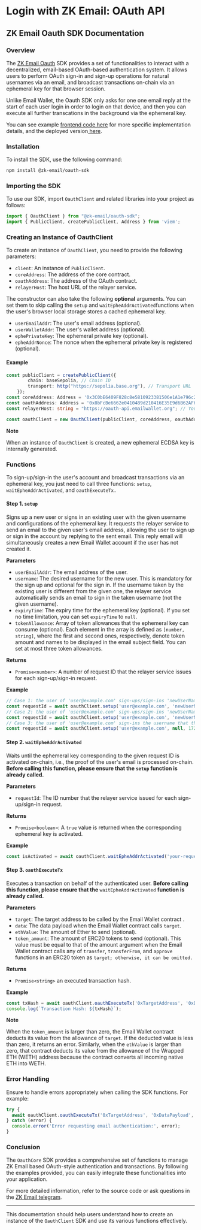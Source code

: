 # Login with ZK Email: OAuth API

## ZK Email Oauth SDK Documentation

### Overview

The [ZK Email Oauth](https://github.com/zkemail/email-wallet/tree/feat/oauth-mvp/packages/ts-sdk) SDK provides a set of functionalities to interact with a decentralized, email-based OAuth-based authentication system. It allows users to perform OAuth sign-in and sign-up operations for natural usernames via an email, and broadcast transactions on-chain via an ephemeral key for that browser session.

Unlike Email Wallet, the Oauth SDK only asks for one one email reply at the start of each user login in order to login on that device, and then you can execute all further transcations in the background via the ephemeral key.

You can see example [frontend code here](https://github.com/zkemail/oauth-demo-ui) for more specific implementation details, and the deployed version[ here](https://oauth.emailwallet.org/).

### Installation

To install the SDK, use the following command:

```bash
npm install @zk-email/oauth-sdk
```

### Importing the SDK

To use our SDK, import `OauthClient` and related libraries into your project as follows:

```typescript
import { OauthClient } from "@zk-email/oauth-sdk";
import { PublicClient, createPublicClient, Address } from 'viem';
```

### Creating an Instance of OauthClient

To create an instance of `OauthClient`, you need to provide the following parameters:

* `client`: An instance of `PublicClient`.
* `coreAddress`: The address of the core contract.
* `oauthAddress`: The address of the OAuth contract.
* `relayerHost`: The host URL of the relayer service.

The constructor can also take the following **optional** arguments. You can set them to skip calling the `setup` and `waitEpheAddrActivated`functions when the user's browser local storage stores a cached ephemeral key.

* `userEmailAddr`: The user's email address (optional).
* `userWalletAddr`: The user's wallet address (optional).
* `ephePrivateKey`: The ephemeral private key (optional).
* `epheAddrNonce`: The nonce when the ephemeral private key is registered (optional).

#### Example

```typescript
const publicClient = createPublicClient({
        chain: baseSepolia, // Chain ID
        transport: http("https://sepolia.base.org"), // Transport URL
    });
const coreAddress: Address = '0x3C0bE6409F828c8e5810923381506e1A1e796c2F'; // Your core contract address. This prefilled default is already deployed on Base Sepolia
const oauthAddress: Address = '0x8bFcBe6662e0410489d210416E35E9d6B62AF659'; // Your OAuth core contract address, deployed on Base Sepolia
const relayerHost: string = "https://oauth-api.emailwallet.org"; // Your relayer host; this one is public and deployed on Base Sepolia

const oauthClient = new OauthClient(publicClient, coreAddress, oauthAddress, relayerHost);
```

**Note**

When an instance of `OauthClient` is created, a new ephemeral ECDSA key is internally generated.

### Functions

To sign-up/sign-in the user's account and broadcast transactions via an ephemeral key, you just need to call three functions: `setup`, `waitEpheAddrActivated`, and `oauthExecuteTx.`

#### Step 1. `setup`

Signs up a new user or signs in an existing user with the given username and configurations of the ephemeral key. It requests the relayer service to send an email to the given user's email address, allowing the user to sign up or sign in the account by replying to the sent email. This reply email will simultaneously creates a new Email Wallet account if the user has not created it.

**Parameters**

* `userEmailAddr`: The email address of the user.
* `username`: The desired username for the new user. This is mandatory for the sign up and optional for the sign in. If the username taken by the existing user is different from the given one, the relayer service automatically sends an email to sign in the taken  username (not the given username).
* `expiryTime`: The expiry time for the ephemeral key (optional). If you set no time limitation, you can set `expiryTime` to `null`.
* `tokenAllowance`: Array of token allowances that the ephemeral key can consume (optional). Each element in the array is defined as  `[number, string]`, where the first and second ones, respectively, denote token amount and names to be displayed in the email subject field. You can set at most three token allowances.

**Returns**

* `Promise<number>`: A number of request ID that the relayer service issues for each sign-up/sign-in request.

**Example**

```typescript
// Case 1: the user of 'user@example.com' sign-ups/sign-ins 'newUserName' and activates the ephemeral key forever with no token allowance. 
const requestId = await oauthClient.setup('user@example.com', 'newUserName', null, null);
// Case 2: the user of 'user@example.com' sign-ups/sign-ins 'newUserName' and activates the ephemeral key until timestamp '1720489011' with token allowances up to 3 ETH and 100 USDC. 
const requestId = await oauthClient.setup('user@example.com', 'newUserName', 1720489011, [[3, "ETH"], [100, "USDC"]]);
// Case 3: the user of 'user@example.com' sign-ins the username that the user already took and activates the ephemeral key until timestamp '1720489011' with token allowances up to 3 ETH and 100 USDC.
const requestId = await oauthClient.setup('user@example.com', null, 1720489011, [[3, "ETH"], [100, "USDC"]]);
```

#### Step 2. `waitEpheAddrActivated`

Waits until the ephemeral key corresponding to the given request ID is activated on-chain, i.e., the proof of the user's email is processed on-chain. **Before calling this function, please ensure that the `setup` function is already called.**

**Parameters**

* `requestId`: The ID number that the relayer service issued for each sign-up/sign-in request.

**Returns**

* `Promise<boolean>`: A `true` value is returned when the corresponding ephemeral key is activated.

**Example**

```typescript
const isActivated = await oauthClient.waitEpheAddrActivated('your-request-id');
```

#### Step 3. `oauthExecuteTx`

Executes a transaction on behalf of the authenticated user. **Before calling this function, please ensure that the** `waitEpheAddrActivated` **function is already called.**

**Parameters**

* `target`: The target address to be called by the Email Wallet contract .
* `data`: The data payload when the Email Wallet contract calls `target`.
* `ethValue`: The amount of Ether to send (optional).
* `token_amount`: The amount of ERC20 tokens to send (optional). This value must be equal to that of the amount argument when the Email Wallet contract calls any of `transfer`, `transferFrom`, and `approve` functions in an ERC20 token as `target; otherwise, it can be omitted.`

**Returns**

* `Promise<string>` an executed transaction hash.

**Example**

```typescript
const txHash = await oauthClient.oauthExecuteTx('0xTargetAddress', '0xDataPayload', null, null);
console.log(`Transaction Hash: ${txHash}`);
```

**Note**

When the `token_amount` is larger than zero, the Email Wallet contract deducts its value from the allowance of `target`. If the deducted value is less than zero, it returns an error. Similarly, when the `ethValue` is larger than zero, that contract deducts its value from the allowance of the Wrapped ETH (WETH) address because the contract converts all incoming native ETH into WETH.

### Error Handling

Ensure to handle errors appropriately when calling the SDK functions. For example:

```typescript
try {
  await oauthClient.oauthExecuteTx('0xTargetAddress', '0xDataPayload', null, null);
} catch (error) {
  console.error('Error requesting email authentication:', error);
}
```

### Conclusion

The `OauthCore` SDK provides a comprehensive set of functions to manage ZK Email based OAuth-style authentication and transactions. By following the examples provided, you can easily integrate these functionalities into your application.

For more detailed information, refer to the source code or ask questions in the [ZK Email telegram](https://t.me/zkemail).

***

This documentation should help users understand how to create an instance of the `OauthClient` SDK and use its various functions effectively.
